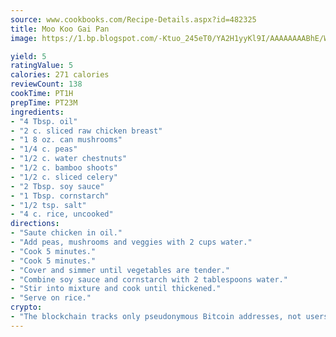```yaml
---
source: www.cookbooks.com/Recipe-Details.aspx?id=482325
title: Moo Koo Gai Pan
image: https://1.bp.blogspot.com/-Ktuo_245eT0/YA2H1yyKl9I/AAAAAAAABhE/WMoqSq2tWOcgMkPaLYZ-49h8pVDUUwFCQCLcBGAsYHQ/s307/5.png

yield: 5
ratingValue: 5
calories: 271 calories
reviewCount: 138
cookTime: PT1H
prepTime: PT23M
ingredients:
- "4 Tbsp. oil"
- "2 c. sliced raw chicken breast"
- "1 8 oz. can mushrooms"
- "1/4 c. peas"
- "1/2 c. water chestnuts"
- "1/2 c. bamboo shoots"
- "1/2 c. sliced celery"
- "2 Tbsp. soy sauce"
- "1 Tbsp. cornstarch"
- "1/2 tsp. salt"
- "4 c. rice, uncooked"
directions:
- "Saute chicken in oil."
- "Add peas, mushrooms and veggies with 2 cups water."
- "Cook 5 minutes."
- "Cook 5 minutes."
- "Cover and simmer until vegetables are tender."
- "Combine soy sauce and cornstarch with 2 tablespoons water."
- "Stir into mixture and cook until thickened."
- "Serve on rice."
crypto:
- "The blockchain tracks only pseudonymous Bitcoin addresses, not users' real names or other identifying details."
---
```

